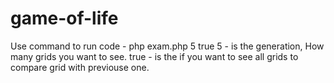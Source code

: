 # game-of-life

Use command to run code - php exam.php 5 true
5 - is the generation, How many grids you want to see. 
true  - is the if you want to see all grids to compare grid with previouse one.
